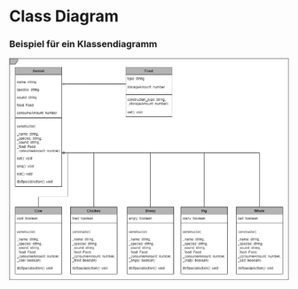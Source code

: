 # Class Diagram

### Beispiel für ein Klassendiagramm
![Klassendiagramm](AnimalFarm\Concept\AnimalClasses.drawio.png)